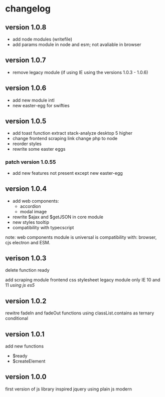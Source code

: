 # changelog
## version 1.0.8
- add node modules (writefile)
- add params module in node and esm; not avaliable in browser

## version 1.0.7
- remove legacy module (if using IE using the versions 1.0.3 - 1.0.6)

## version 1.0.6
- add new module intl
- new easter-egg for swifties

## version 1.0.5
- add toast function extract stack-analyze desktop 5 higher
- change frontend scraping link change php to node
- reorder styles
- rewrite some easter eggs
### patch version 1.0.55
- add new features not present except new easter-egg

## version 1.0.4
- add web components:
  - accordion
  - modal image
- rewrite $ajax and $getJSON in core module
- new styles tooltip
- compatibility with typecscript

note: web components module is universal is compatibility with: browser, cjs electron and ESM.

## verison 1.0.3

delete function ready

add scraping module frontend
css stylesheet
legacy module only IE 10 and 11 *using js es5*

## version 1.0.2

rewitre fadeIn and fadeOut functions using classList.contains as ternary conditional

## version 1.0.1

add new functions 
 - $ready
 - $createElement

## version 1.0.0

first version of js library inspired jquery using plain js modern